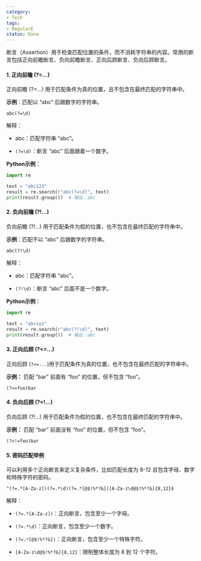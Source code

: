 ```yaml
---
category:
- Tech
tags:
- RegularE
status: Done
---
```

断言（Assertion）用于检查匹配位置的条件，而不消耗字符串的内容。常用的断言包括正向前瞻断言、负向前瞻断言、正向后顾断言、负向后顾断言。

#### 1. 正向前瞻 (?=...)

正向前瞻 (?=...) 用于匹配条件为真的位置，且不包含在最终匹配的字符串中。

**示例**：匹配以 “abc” 后跟数字的字符串。
```regex
abc(?=\d)
```
解释：
- abc：匹配字符串 “abc”。

- `(?=\d)`：断言 “abc” 后面跟着一个数字。

**Python示例**：
```python
import re

text = "abc123"
result = re.search(r"abc(?=\d)", text)
print(result.group())  # 输出：abc
```
  
#### 2. 负向前瞻 (?!...)

负向前瞻 (?!...) 用于匹配条件为假的位置，也不包含在最终匹配的字符串中。

**示例**：匹配不以 “abc” 后跟数字的字符串。
```regex
abc(?!\d)
```
解释：

- abc：匹配字符串 “abc”。

- `(?!\d)`：断言 “abc” 后面不是一个数字。

**Python示例**：
```python
import re

text = "abcxyz"
result = re.search(r"abc(?!\d)", text)
print(result.group())  # 输出：abc
```

#### 3.  **正向后顾** (?<=...)

正向后顾 (`?<=...`)用于匹配条件为真的位置，也不包含在最终匹配的字符串中。

**示例：** 匹配 “bar” 前面有 “foo” 的位置，但不包含 “foo”。
```regex
(?<=foo)bar
```

#### 4. **负向后顾** (?<!...)

负向后顾 (?!...) 用于匹配条件为假的位置，也不包含在最终匹配的字符串中。

**示例：** 匹配 “bar” 前面没有 “foo” 的位置，但不包含 “foo”。
```regex
(?<!=foo)bar
```

#### 5. 密码匹配举例

可以利用多个正向断言来定义复杂条件，比如匹配长度为 8-12 且包含字母、数字和特殊字符的密码。
```regex
^(?=.*[A-Za-z])(?=.*\d)(?=.*[@$!%*?&])[A-Za-z\d@$!%*?&]{8,12}$
```
解释：

- `(?=.*[A-Za-z])`：正向断言，包含至少一个字母。

- `(?=.*\d)`：正向断言，包含至少一个数字。

- `(?=.*[@$!%*?&])`：正向断言，包含至少一个特殊字符。

- `[A-Za-z\d@$!%*?&]{8,12}`：限制整体长度为 8 到 12 个字符。

